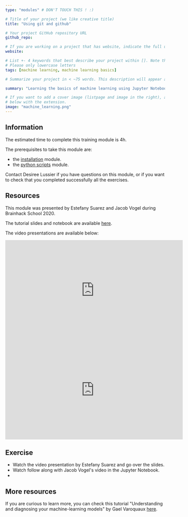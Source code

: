 ```yaml
---
type: "modules" # DON'T TOUCH THIS ! :)

# Title of your project (we like creative title)
title: "Using git and github"

# Your project GitHub repository URL
github_repo:

# If you are working on a project that has website, indicate the full url including "https://" below or leave it empty.
website:

# List +- 4 keywords that best describe your project within []. Note that the project summary also involves a number of key words. Those are listed on top of the [github repository](https://github.com/PSY6983-2021/project_template), click `manage topics`.
# Please only lowercase letters
tags: [machine learning, machine learning basics]

# Summarize your project in < ~75 words. This description will appear at the top of your page and on the list page with other projects..

summary: "Learning the basics of machine learning using Jupyter Notebook."

# If you want to add a cover image (listpage and image in the right), add it to your directory and indicate the name
# below with the extension.
image: "machine_learning.png"
---
```

<!-- This is an html comment and this won't appear in the rendered page. You are now editing the "content" area, the core of your description. Everything that you can do in markdown is allowed below. We added a couple of comments to guide your through documenting your progress. -->

## Information

The estimated time to complete this training module is 4h.

The prerequisites to take this module are:
 * the [installation](/modules/installation) module.
 * the [python scripts](/modules/python_scripts) module.

Contact Desiree Lussier if you have questions on this module, or if you want to check that you completed successfully all the exercises.

## Resources
This module was presented by Estefany Suarez and Jacob Vogel during Brainhack School 2020.

The tutorial slides and notebook are available [here](https://github.com/neurodatascience/course-materials-2020/tree/master/lectures/14-may/03-intro-to-machine-learning).

The video presentations are available below:
<iframe width="560" height="315" src="https://www.youtube.com/embed/thLHAg8oOLw&list=PLfqBzCl5BL3-m9BH5qi4u4QzoJBC8Ze72&index=15" title="YouTube video player" frameborder="0" allow="accelerometer; autoplay; clipboard-write; encrypted-media; gyroscope; picture-in-picture" allowfullscreen></iframe>
<iframe width="560" height="315" src="https://www.youtube.com/embed/2wj9OJjEDy0&list=PLfqBzCl5BL3-m9BH5qi4u4QzoJBC8Ze72&index=16" title="YouTube video player" frameborder="0" allow="accelerometer; autoplay; clipboard-write; encrypted-media; gyroscope; picture-in-picture" allowfullscreen></iframe>


## Exercise

 * Watch the video presentation by Estefany Suarez and go over the slides.
 * Watch follow along with Jacob Vogel's video in the Jupyter Notebook.
 * 

## More resources

If you are curious to learn more, you can check this tutorial "Understanding and diagnosing your machine-learning models" by Gael Varoquaux [here](http://gael-varoquaux.info/interpreting_ml_tuto/index.html).

